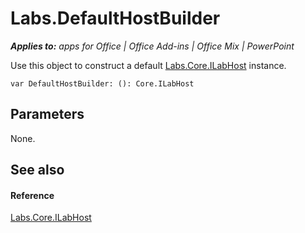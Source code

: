 
# Labs.DefaultHostBuilder

 _**Applies to:** apps for Office | Office Add-ins | Office Mix | PowerPoint_

Use this object to construct a default [Labs.Core.ILabHost](/reference/office-mix/labs.core.ilabhost.md) instance.

```
var DefaultHostBuilder: (): Core.ILabHost
```


## Parameters

None.


## See also


#### Reference


[Labs.Core.ILabHost](/reference/office-mix/labs.core.ilabhost.md)
